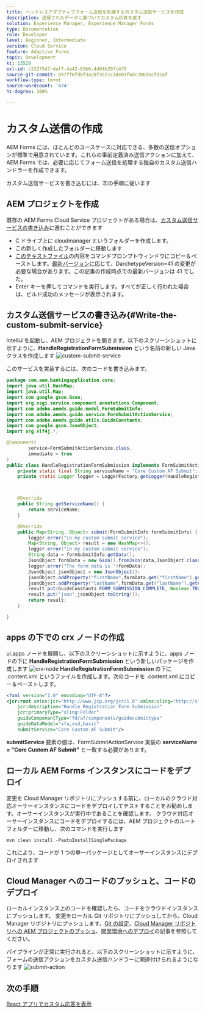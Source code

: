 ```yaml
---
title: ヘッドレスアダプティブフォーム送信を処理するカスタム送信サービスを作成
description: 送信されたデータに基づいてカスタム応答を返す
solution: Experience Manager, Experience Manager Forms
type: Documentation
role: Developer
level: Beginner, Intermediate
version: Cloud Service
feature: Adaptive Forms
topic: Development
kt: 13520
exl-id: c23275d7-daf7-4a42-83b6-4d04b297c470
source-git-commit: 097ff8fd0f3a28f3e21c10e03f6dc28695cf9caf
workflow-type: tm+mt
source-wordcount: '474'
ht-degree: 100%

---
```


# カスタム送信の作成

AEM Forms には、ほとんどのユースケースに対応できる、多数の送信オプションが標準で用意されています。これらの事前定義済み送信アクションに加えて、AEM Forms では、必要に応じてフォーム送信を処理する独自のカスタム送信ハンドラーを作成できます。

カスタム送信サービスを書き込むには、次の手順に従います

## AEM プロジェクトを作成

既存の AEM Forms Cloud Service プロジェクトがある場合は、[カスタム送信サービスの書き込み](#Write-the-custom-submit-service)に進むことができます

* C ドライブ上に cloudmanager というフォルダーを作成します。
* この新しく作成したフォルダーに移動します
* [このテキストファイル](./assets/creating-maven-project.txt)の内容をコマンドプロンプトウィンドウにコピー＆ペーストします。[最新バージョン](https://github.com/adobe/aem-project-archetype/releases)に応じて、DarchetypeVersion=41 の変更が必要な場合があります。この記事の作成時点での最新バージョンは 41 でした。
* Enter キーを押してコマンドを実行します。すべてが正しく行われた場合は、ビルド成功のメッセージが表示されます。

## カスタム送信サービスの書き込み{#Write-the-custom-submit-service}

IntelliJ を起動し、AEM プロジェクトを開きます。以下のスクリーンショットに示すように、**HandleRegistrationFormSubmission** という名前の新しい Java クラスを作成します
![custom-submit-service](./assets/custom-submit-service.png)

このサービスを実装するには、次のコードを書き込みます。

```java
package com.aem.bankingapplication.core;
import java.util.HashMap;
import java.util.Map;
import com.google.gson.Gson;
import org.osgi.service.component.annotations.Component;
import com.adobe.aemds.guide.model.FormSubmitInfo;
import com.adobe.aemds.guide.service.FormSubmitActionService;
import com.adobe.aemds.guide.utils.GuideConstants;
import com.google.gson.JsonObject;
import org.slf4j.*;

@Component(
        service=FormSubmitActionService.class,
        immediate = true
)
public class HandleRegistrationFormSubmission implements FormSubmitActionService {
    private static final String serviceName = "Core Custom AF Submit";
    private static Logger logger = LoggerFactory.getLogger(HandleRegistrationFormSubmission.class);



    @Override
    public String getServiceName() {
        return serviceName;
    }

    @Override
    public Map<String, Object> submit(FormSubmitInfo formSubmitInfo) {
        logger.error("in my custom submit service");
        Map<String, Object> result = new HashMap<>();
        logger.error("in my custom submit service");
        String data = formSubmitInfo.getData();
        JsonObject formData = new Gson().fromJson(data,JsonObject.class);
        logger.error("The form data is "+formData);
        JsonObject jsonObject = new JsonObject();
        jsonObject.addProperty("firstName",formData.get("firstName").getAsString());
        jsonObject.addProperty("lastName",formData.get("lastName").getAsString());
        result.put(GuideConstants.FORM_SUBMISSION_COMPLETE, Boolean.TRUE);
        result.put("json",jsonObject.toString());
        return result;
    }

}
```

## apps の下での crx ノードの作成

ui.apps ノードを展開し、以下のスクリーンショットに示すように、apps ノードの下に **HandleRegistrationFormSubmission** という新しいパッケージを作成します
![crx-node](./assets/crx-node.png)
**HandleRegistrationFormSubmission** の下に .content.xml というファイルを作成します。次のコードを .content.xml にコピー＆ペーストします。

```xml
<?xml version="1.0" encoding="UTF-8"?>
<jcr:root xmlns:jcr="http://www.jcp.org/jcr/1.0" xmlns:sling="http://sling.apache.org/jcr/sling/1.0"
    jcr:description="Handle Registration Form Submission"
    jcr:primaryType="sling:Folder"
    guideComponentType="fd/af/components/guidesubmittype"
    guideDataModel="xfa,xsd,basic"
    submitService="Core Custom AF Submit"/>
```

**submitService** 要素の値は、FormSubmitActionService 実装の **serviceName = &quot;Core Custom AF Submit&quot;** と一致する必要があります。

## ローカル AEM Forms インスタンスにコードをデプロイ

変更を Cloud Manager リポジトリにプッシュする前に、ローカルのクラウド対応オーサーインスタンスにコードをデプロイしてテストすることをお勧めします。オーサーインスタンスが実行中であることを確認します。
クラウド対応オーサーインスタンスにコードをデプロイするには、AEM プロジェクトのルートフォルダーに移動し、次のコマンドを実行します

```
mvn clean install -PautoInstallSinglePackage
```

これにより、コードが 1 つの単一パッケージとしてオーサーインスタンスにデプロイされます

## Cloud Manager へのコードのプッシュと、コードのデプロイ

ローカルインスタンス上のコードを確認したら、コードをクラウドインスタンスにプッシュします。
変更をローカル Git リポジトリにプッシュしてから、Cloud Manager リポジトリにプッシュします。[Git の設定](https://experienceleague.adobe.com/docs/experience-manager-learn/cloud-service/forms/developing-for-cloud-service/setup-git.html?lang=ja)、[Cloud Manager リポジトリへの AEM プロジェクトのプッシュ](https://experienceleague.adobe.com/docs/experience-manager-learn/cloud-service/forms/developing-for-cloud-service/push-project-to-cloud-manager-git.html?lang=ja)、[開発環境へのデプロイ](https://experienceleague.adobe.com/docs/experience-manager-learn/cloud-service/forms/developing-for-cloud-service/deploy-to-dev-environment.html?lang=ja)の記事を参照してください。

パイプラインが正常に実行されると、以下のスクリーンショットに示すように、フォームの送信アクションをカスタム送信ハンドラーに関連付けられるようになります
![submit-action](./assets/configure-submit-action.png)

## 次の手順

[React アプリでカスタム応答を表示](./handle-response-react-app.md)
